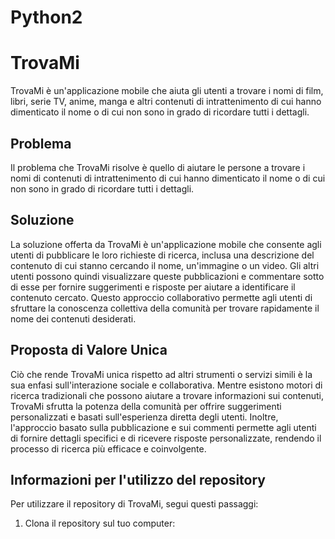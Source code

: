 # Python2
# TrovaMi

TrovaMi è un'applicazione mobile che aiuta gli utenti a trovare i nomi di film, libri, serie TV, anime, manga e altri contenuti di intrattenimento di cui hanno dimenticato il nome o di cui non sono in grado di ricordare tutti i dettagli.

## Problema

Il problema che TrovaMi risolve è quello di aiutare le persone a trovare i nomi di contenuti di intrattenimento di cui hanno dimenticato il nome o di cui non sono in grado di ricordare tutti i dettagli.

## Soluzione

La soluzione offerta da TrovaMi è un'applicazione mobile che consente agli utenti di pubblicare le loro richieste di ricerca, inclusa una descrizione del contenuto di cui stanno cercando il nome, un'immagine o un video. Gli altri utenti possono quindi visualizzare queste pubblicazioni e commentare sotto di esse per fornire suggerimenti e risposte per aiutare a identificare il contenuto cercato. Questo approccio collaborativo permette agli utenti di sfruttare la conoscenza collettiva della comunità per trovare rapidamente il nome dei contenuti desiderati.

## Proposta di Valore Unica

Ciò che rende TrovaMi unica rispetto ad altri strumenti o servizi simili è la sua enfasi sull'interazione sociale e collaborativa. Mentre esistono motori di ricerca tradizionali che possono aiutare a trovare informazioni sui contenuti, TrovaMi sfrutta la potenza della comunità per offrire suggerimenti personalizzati e basati sull'esperienza diretta degli utenti. Inoltre, l'approccio basato sulla pubblicazione e sui commenti permette agli utenti di fornire dettagli specifici e di ricevere risposte personalizzate, rendendo il processo di ricerca più efficace e coinvolgente.

## Informazioni per l'utilizzo del repository

Per utilizzare il repository di TrovaMi, segui questi passaggi:

1. Clona il repository sul tuo computer:

